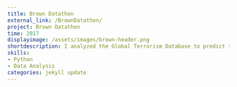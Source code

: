 ```yaml
---
title: Brown Datathon
external_link: /BrownDatathon/
project: Brown Datathon
time: 2017
displayimage: /assets/images/brown-header.png
shortdescription: I analyzed the Global Terrorism Database to predict terrorism attack origin, which won 2nd place at the Brown Datathon.
skills:
- Python
- Data Analysis
categories: jekyll update
---
```

